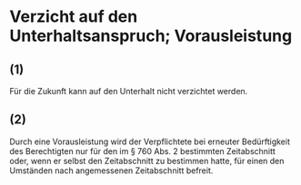 # Verzicht auf den Unterhaltsanspruch; Vorausleistung



## (1)

 Für die Zukunft kann auf den Unterhalt nicht verzichtet werden.

## (2)

 Durch eine Vorausleistung wird der Verpflichtete bei erneuter Bedürftigkeit des Berechtigten nur für den im § 760 Abs. 2 bestimmten Zeitabschnitt oder, wenn er selbst den Zeitabschnitt zu bestimmen hatte, für einen den Umständen nach angemessenen Zeitabschnitt befreit. 

